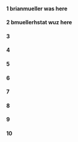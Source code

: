 #### 1 brianmueller was here
#### 2 bmuellerhstat wuz here
#### 3
#### 4
#### 5
#### 6
#### 7
#### 8
#### 9
#### 10